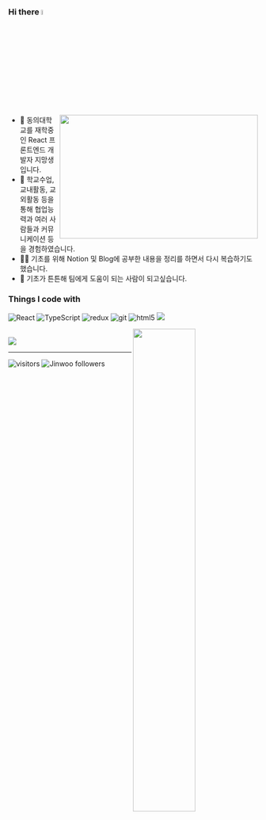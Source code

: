 ### Hi there <a href="jeeenu.notion.site"><img src="https://media.giphy.com/media/hvRJCLFzcasrR4ia7z/giphy.gif" width="5%"></a>
<img align="right" src="https://raw.githubusercontent.com/abhisheknaiidu/abhisheknaiidu/master/code.gif" width="400px" height="250px" />
<ul>
<li>🔭 동의대학교를 재학중인 React 프론트엔드 개발자 지망생입니다.</li>
<li>🧐 학교수업, 교내활동, 교외활동 등을 통해 협업능력과 여러 사람들과 커뮤니케이션 등을 경험하였습니다.</li>
<li>👨‍💻 기초를 위해 Notion 및 Blog에 공부한 내용을 정리를 하면서 다시 복습하기도 했습니다.</li>
<li>💬 기초가 튼튼해 팀에게 도움이 되는 사람이 되고싶습니다.</li>
</ul>
<!-- 여기는 기술 스택 -->
<h3>Things I code with</h3>
<p>
  <img alt="React" src="https://img.shields.io/badge/-React-45b8d8?style=flat-square&logo=react&logoColor=white" />
  <img alt="TypeScript" src="https://img.shields.io/badge/-TypeScript-007ACC?style=flat-square&logo=typescript&logoColor=white" />
  <img alt="redux" src="https://img.shields.io/badge/-Redux-764ABC?style=flat-square&logo=redux&logoColor=white" />
  <img alt="git" src="https://img.shields.io/badge/-Git-F05032?style=flat-square&logo=git&logoColor=white" />
  <img alt="html5" src="https://img.shields.io/badge/-HTML5-E34F26?style=flat-square&logo=html5&logoColor=white" />
  <img src="https://img.shields.io/badge/-CSS-007ACC?style=flat-square&logo=css&logoColor=white"/>
</p>

<picture>
  <source media="(prefers-color-scheme: dark)" srcset="https://github-readme-stats-ouuan.vercel.app/api?username=K-im-jinwoo&theme=dark&show_icons=true">
  <img align="right" width="50%" src="https://github-readme-stats-ouuan.vercel.app/api?username=K-im-jinwoo&show_icons=true">
 </picture>
<br /> 

<img src="https://github-readme-stats.vercel.app/api/top-langs/?username=K-im-jinwoo&layout=compact&theme=tokyonight" />


  <br/>
<hr>
<p><img src="https://visitor-badge.glitch.me/badge?page_id=K-im-jinwoo.K-im-jinwoo" alt="visitors"> <img src="https://img.shields.io/github/followers/K-im-jinwoo?style=social" alt="Jinwoo followers" /></p>

<br />
  

